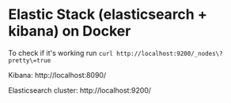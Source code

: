 # Elastic Stack (elasticsearch + kibana) on Docker

To check if it's working run `curl http://localhost:9200/_nodes\?pretty\=true`

Kibana: http://localhost:8090/

Elasticsearch cluster: http://localhost:9200/
